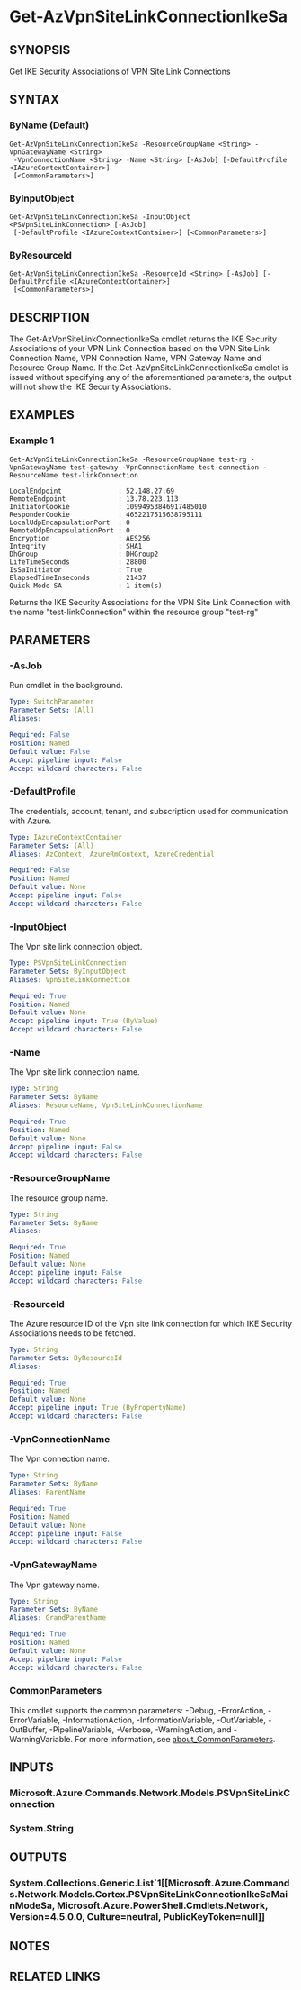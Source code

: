 ﻿---
external help file: Microsoft.Azure.PowerShell.Cmdlets.Network.dll-Help.xml
Module Name: Az.Network
online version: https://learn.microsoft.com/powershell/module/az.network/get-azvpnsitelinkconnectionikesa
schema: 2.0.0
---

# Get-AzVpnSiteLinkConnectionIkeSa

## SYNOPSIS
Get IKE Security Associations of VPN Site Link Connections

## SYNTAX

### ByName (Default)
```
Get-AzVpnSiteLinkConnectionIkeSa -ResourceGroupName <String> -VpnGatewayName <String>
 -VpnConnectionName <String> -Name <String> [-AsJob] [-DefaultProfile <IAzureContextContainer>]
 [<CommonParameters>]
```

### ByInputObject
```
Get-AzVpnSiteLinkConnectionIkeSa -InputObject <PSVpnSiteLinkConnection> [-AsJob]
 [-DefaultProfile <IAzureContextContainer>] [<CommonParameters>]
```

### ByResourceId
```
Get-AzVpnSiteLinkConnectionIkeSa -ResourceId <String> [-AsJob] [-DefaultProfile <IAzureContextContainer>]
 [<CommonParameters>]
```

## DESCRIPTION
The Get-AzVpnSiteLinkConnectionIkeSa cmdlet returns the IKE Security Associations of your VPN Link Connection based on the VPN Site Link Connection Name, VPN Connection Name, VPN Gateway Name and Resource Group Name.
If the Get-AzVpnSiteLinkConnectionIkeSa cmdlet is issued without specifying any of the aforementioned parameters, the output will not show the IKE Security Associations.

## EXAMPLES

### Example 1
```
Get-AzVpnSiteLinkConnectionIkeSa -ResourceGroupName test-rg -VpnGatewayName test-gateway -VpnConnectionName test-connection -ResourceName test-linkConnection

LocalEndpoint              : 52.148.27.69
RemoteEndpoint             : 13.78.223.113
InitiatorCookie            : 10994953846917485010
ResponderCookie            : 4652217515638795111
LocalUdpEncapsulationPort  : 0
RemoteUdpEncapsulationPort : 0
Encryption                 : AES256
Integrity                  : SHA1
DhGroup                    : DHGroup2
LifeTimeSeconds            : 28800
IsSaInitiator              : True
ElapsedTimeInseconds       : 21437
Quick Mode SA              : 1 item(s)
```

Returns the IKE Security Associations for the VPN Site Link Connection with the name "test-linkConnection" within the resource group "test-rg"

## PARAMETERS

### -AsJob
Run cmdlet in the background.

```yaml
Type: SwitchParameter
Parameter Sets: (All)
Aliases:

Required: False
Position: Named
Default value: False
Accept pipeline input: False
Accept wildcard characters: False
```

### -DefaultProfile
The credentials, account, tenant, and subscription used for communication with Azure.

```yaml
Type: IAzureContextContainer
Parameter Sets: (All)
Aliases: AzContext, AzureRmContext, AzureCredential

Required: False
Position: Named
Default value: None
Accept pipeline input: False
Accept wildcard characters: False
```

### -InputObject
The Vpn site link connection object.

```yaml
Type: PSVpnSiteLinkConnection
Parameter Sets: ByInputObject
Aliases: VpnSiteLinkConnection

Required: True
Position: Named
Default value: None
Accept pipeline input: True (ByValue)
Accept wildcard characters: False
```

### -Name
The Vpn site link connection name.

```yaml
Type: String
Parameter Sets: ByName
Aliases: ResourceName, VpnSiteLinkConnectionName

Required: True
Position: Named
Default value: None
Accept pipeline input: False
Accept wildcard characters: False
```

### -ResourceGroupName
The resource group name.

```yaml
Type: String
Parameter Sets: ByName
Aliases:

Required: True
Position: Named
Default value: None
Accept pipeline input: False
Accept wildcard characters: False
```

### -ResourceId
The Azure resource ID of the Vpn site link connection for which IKE Security Associations needs to be fetched.

```yaml
Type: String
Parameter Sets: ByResourceId
Aliases:

Required: True
Position: Named
Default value: None
Accept pipeline input: True (ByPropertyName)
Accept wildcard characters: False
```

### -VpnConnectionName
The Vpn connection name.

```yaml
Type: String
Parameter Sets: ByName
Aliases: ParentName

Required: True
Position: Named
Default value: None
Accept pipeline input: False
Accept wildcard characters: False
```

### -VpnGatewayName
The Vpn gateway name.

```yaml
Type: String
Parameter Sets: ByName
Aliases: GrandParentName

Required: True
Position: Named
Default value: None
Accept pipeline input: False
Accept wildcard characters: False
```

### CommonParameters
This cmdlet supports the common parameters: -Debug, -ErrorAction, -ErrorVariable, -InformationAction, -InformationVariable, -OutVariable, -OutBuffer, -PipelineVariable, -Verbose, -WarningAction, and -WarningVariable. For more information, see [about_CommonParameters](http://go.microsoft.com/fwlink/?LinkID=113216).

## INPUTS

### Microsoft.Azure.Commands.Network.Models.PSVpnSiteLinkConnection
### System.String
## OUTPUTS

### System.Collections.Generic.List`1[[Microsoft.Azure.Commands.Network.Models.Cortex.PSVpnSiteLinkConnectionIkeSaMainModeSa, Microsoft.Azure.PowerShell.Cmdlets.Network, Version=4.5.0.0, Culture=neutral, PublicKeyToken=null]]
## NOTES

## RELATED LINKS
